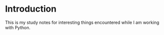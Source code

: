 # Introduction

This is my study notes for interesting things encountered while I am working with Python.

